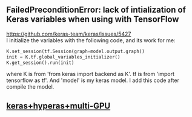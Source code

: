 ## FailedPreconditionError: lack of intialization of Keras variables when using with TensorFlow
https://github.com/keras-team/keras/issues/5427  
I initialize the variables with the following code, and its work for me:
```python
K.set_session(tf.Session(graph=model.output.graph))
init = K.tf.global_variables_initializer()
K.get_session().run(init)
```
where K is from 'from keras import backend as K'. tf is from 'import tensorflow as tf'. And 'model' is my keras model. I add this code after compile the model.

## [keras+hyperas+multi-GPU](keras+hyperas+multi-GPU.md)